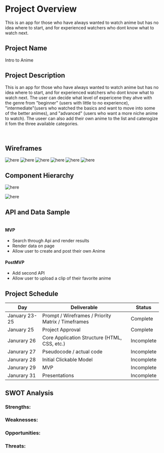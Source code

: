 # Project Overview

This is an app for those who have always wanted to watch anime but has no idea where to start, and for experienced watchers who dont know what to watch next.

## Project Name

Intro to Anime

## Project Description

This is an app for those who have always wanted to watch anime but has no idea where to start, and for experienced watchers who dont know what to watch next. The user can decide what level of expericene they ahve with the genre from "beginner" (users with little to no experience), "intermediate"(users who watched the basics and want to move into some of the better animes), and "advanced" (users who want a more niche anime to watch). The useer can also add their own anime to the list and caterogize it fom the three available categories.

<br>

## Wireframes

![here](https://imgur.com/LtdWo9C.png)
![here](https://imgur.com/rgibdCd.png)
![here](https://imgur.com/xoCnHoy.png)
![here](https://imgur.com/OurNBF1.png)
![here](https://imgur.com/fTt4efW.png)
![here](https://imgur.com/kPclPOT.png)

## Component Hierarchy

![here](https://imgur.com/smOAvpg.png)

![here](https://imgur.com/smOAvpg.png)

## API and Data Sample

```json

```

#### MVP

- Search through Api and render results
- Render data on page
- Allow user to create and post their own Anime

#### PostMVP

- Add second API
- Allow user to upload a clip of their favorite anime

## Project Schedule

| Day           | Deliverable                                        | Status     |
| ------------- | -------------------------------------------------- | ---------- |
| January 23-25 | Prompt / Wireframes / Priority Matrix / Timeframes | Complete   |
| January 25    | Project Approval                                   | Complete   |
| Janurary 26   | Core Application Structure (HTML, CSS, etc.)       | Incomplete |
| Janurary 27   | Pseudocode / actual code                           | Incomplete |
| Janurary 28   | Initial Clickable Model                            | Incomplete |
| Janurary 29   | MVP                                                | Incomplete |
| Janurary 31   | Presentations                                      | Incomplete |

## SWOT Analysis

### Strengths:

### Weaknesses:

### Opportunities:

### Threats:
